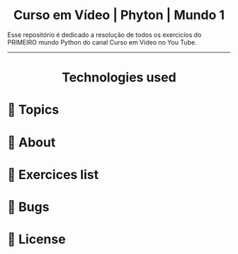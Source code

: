 <h1 align="center"> Curso em Vídeo | Phyton | Mundo 1</h1>
<p> Esse repositório é dedicado a resolução de todos os exercicíos do PRIMEIRO mundo Python do canal Curso em Vídeo no You Tube. </p>

---

<h1 align="center">Technologies used </h1>
<p align="center">
  <a href="https://www.java.com/en/">
  </a>
</p>
  


# :pushpin: Topics
# :rocket: About
# :memo: Exercices list
# :bug: Bugs
# :closed_book: License
